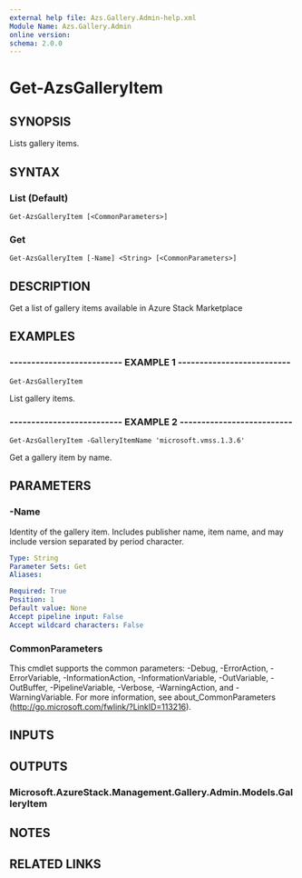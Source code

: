 ```yaml
---
external help file: Azs.Gallery.Admin-help.xml
Module Name: Azs.Gallery.Admin
online version: 
schema: 2.0.0
---
```


# Get-AzsGalleryItem

## SYNOPSIS
Lists gallery items.

## SYNTAX

### List (Default)
```
Get-AzsGalleryItem [<CommonParameters>]
```

### Get
```
Get-AzsGalleryItem [-Name] <String> [<CommonParameters>]
```

## DESCRIPTION
Get a list of gallery items available in Azure Stack Marketplace

## EXAMPLES

### -------------------------- EXAMPLE 1 --------------------------
```
Get-AzsGalleryItem
```

List gallery items.

### -------------------------- EXAMPLE 2 --------------------------
```
Get-AzsGalleryItem -GalleryItemName 'microsoft.vmss.1.3.6'
```

Get a gallery item by name.

## PARAMETERS

### -Name
Identity of the gallery item.
Includes publisher name, item name, and may include version separated by period character.

```yaml
Type: String
Parameter Sets: Get
Aliases: 

Required: True
Position: 1
Default value: None
Accept pipeline input: False
Accept wildcard characters: False
```

### CommonParameters
This cmdlet supports the common parameters: -Debug, -ErrorAction, -ErrorVariable, -InformationAction, -InformationVariable, -OutVariable, -OutBuffer, -PipelineVariable, -Verbose, -WarningAction, and -WarningVariable. For more information, see about_CommonParameters (http://go.microsoft.com/fwlink/?LinkID=113216).

## INPUTS

## OUTPUTS

### Microsoft.AzureStack.Management.Gallery.Admin.Models.GalleryItem

## NOTES

## RELATED LINKS

